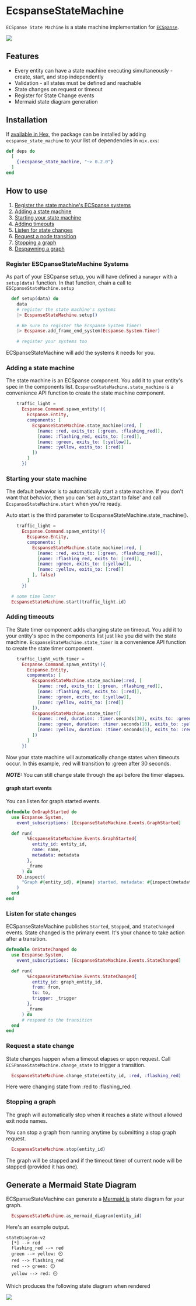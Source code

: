 # EcspanseStateMachine

<!-- MDOC !-->

`ECSpanse State Machine` is a state machine implementation for [`ECSpanse`](https://hexdocs.pm/ecspanse).

[![](https://mermaid.ink/img/pako:eNpNkD0OwjAMha8SeUTtwpiBiZWJkSBkNW4bkR-UpqCq6hl6FybOwwW4Ammrqtn8vvcs-bmHwkkCDk3AQEeFlUeTP_fCMnbZXVmeH5gnOclSY1MrW92iTvkqU3_iHWntXmuSs-_4_n3GdKPyRDY1ZjBby_LmQQaGvEEl4639lBUQajIkgMdRor8LEHaIOWyDO3e2AB58Sxm0D7lVA16ibiIlqYLzp6X8_IPhD-E_XkE?type=png)](https://mermaid.live/edit#pako:eNpNkD0OwjAMha8SeUTtwpiBiZWJkSBkNW4bkR-UpqCq6hl6FybOwwW4Ammrqtn8vvcs-bmHwkkCDk3AQEeFlUeTP_fCMnbZXVmeH5gnOclSY1MrW92iTvkqU3_iHWntXmuSs-_4_n3GdKPyRDY1ZjBby_LmQQaGvEEl4639lBUQajIkgMdRor8LEHaIOWyDO3e2AB58Sxm0D7lVA16ibiIlqYLzp6X8_IPhD-E_XkE)

<!-- MDOC !-->

## Features

- Every entity can have a state machine executing simultaneously - create, start, and stop independently
- Validation - all states must be defined and reachable
- State changes on request or timeout
- Register for State Change events
- Mermaid state diagram generation

<!-- MDOC !-->

## Installation

If [available in Hex](https://hex.pm/docs/publish), the package can be installed
by adding `ecspanse_state_machine` to your list of dependencies in `mix.exs`:

```elixir
def deps do
  [
    {:ecspanse_state_machine, "~> 0.2.0"}
  ]
end
```

<!-- MDOC !-->

## How to use

1. [Register the state machine's ECSpanse systems](#register-escpansestatemachine-systems)
2. [Adding a state machine](#adding-a-state-machine)
3. [Starting your state machine](#starting-your-state-machine)
4. [Adding timeouts](#adding-timeouts)
5. [Listen for state changes](#listen-for-state-changes)
6. [Request a node transition](#request-a-node-transition)
7. [Stopping a graph](#stopping-a-graph)
8. [Despawning a graph](#despawning-a-graph)

### Register ESCpanseStateMachine Systems

As part of your ESCpanse setup, you will have defined a `manager` with a `setup(data)` function. In that function, chain a call to `ESCpanseStateMachine.setup`

```elixir
  def setup(data) do
    data
    # register the state machine's systems
    |> EcspanseStateMachine.setup()

    # Be sure to register the Ecspanse System Timer!
    |> Ecspanse.add_frame_end_system(Ecspanse.System.Timer)

    # register your systems too
```

ECSpanseStateMachine will add the systems it needs for you.

### Adding a state machine

The state machine is an ECSpanse component. You add it to your entity's spec in the components list. `EcspanseStateMachine.state_machine` is a convenience API function to create the state machine component.

```elixir
    traffic_light =
      Ecspanse.Command.spawn_entity!({
        Ecspanse.Entity,
        components: [
          EcspanseStateMachine.state_machine(:red, [
            [name: :red, exits_to: [:green, :flashing_red]],
            [name: :flashing_red, exits_to: [:red]],
            [name: :green, exits_to: [:yellow]],
            [name: :yellow, exits_to: [:red]]
          ])
        ]
      })
```

### Starting your state machine

The default behavior is to automatically start a state machine. If you don't want that behavior, then you can 'set auto_start to false' and call `EcspanseStateMachine.start` when you're ready.

Auto start is the third parameter to EcspanseStateMachine.state_machine().

```elixir
    traffic_light =
      Ecspanse.Command.spawn_entity!({
        Ecspanse.Entity,
        components: [
          EcspanseStateMachine.state_machine(:red, [
            [name: :red, exits_to: [:green, :flashing_red]],
            [name: :flashing_red, exits_to: [:red]],
            [name: :green, exits_to: [:yellow]],
            [name: :yellow, exits_to: [:red]]
          ], false)
        ]
      })

  # some time later
  EcspanseStateMachine.start(traffic_light.id)
```

### Adding timeouts

The State timer component adds changing state on timeout. You add it to your entity's spec in the components list just like you did with the state machine. `EcspanseStateMachine.state_timer` is a convenience API function to create the state timer component.

```elixir
    traffic_light_with_timer =
      Ecspanse.Command.spawn_entity!({
        Ecspanse.Entity,
        components: [
          EcspanseStateMachine.state_machine(:red, [
            [name: :red, exits_to: [:green, :flashing_red]],
            [name: :flashing_red, exits_to: [:red]],
            [name: :green, exits_to: [:yellow]],
            [name: :yellow, exits_to: [:red]]
          ]),
          EcspanseStateMachine.state_timer([
            [name: :red, duration: :timer.seconds(30), exits_to: :green],
            [name: :green, duration: :timer.seconds(10), exits_to: :yellow],
            [name: :yellow, duration: :timer.seconds(5), exits_to: :red]
          ])
        ]
      })
```

Now your state machine will automatically change states when timeouts occur. In this example, :red will transition to :green after 30 seconds.

**_NOTE:_** You can still change state through the api before the timer elapses.

#### graph start events

You can listen for graph started events.

```elixir
defmodule OnGraphStarted do
  use Ecspanse.System,
    event_subscriptions: [EcspanseStateMachine.Events.GraphStarted]

  def run(
        %EcspanseStateMachine.Events.GraphStarted{
          entity_id: entity_id,
          name: name,
          metadata: metadata
        },
        _frame
      ) do
    IO.inspect(
      "Graph #{entity_id}, #{name} started, metadata: #{inspect(metadata)}"
    )
  end
end
```

### Listen for state changes

ECSpanseStateMachine publishes `Started`, `Stopped`, and `StateChanged` events. State changed is the primary event. It's your chance to take action after a transition.

```elixir
defmodule OnStateChanged do
  use Ecspanse.System,
    event_subscriptions: [EcspanseStateMachine.Events.StateChanged]

  def run(
        %EcspanseStateMachine.Events.StateChanged{
          entity_id: graph_entity_id,
          from: from,
          to: to,
          trigger: _trigger
        },
        _frame
      ) do
      # respond to the transition
  end
end
```

### Request a state change

State changes happen when a timeout elapses or upon request. Call `ECSPanseStateMachine.change_state` to trigger a transition.

```elixir
  EcspanseStateMachine.change_state(entity_id, :red, :flashing_red)
```

Here were changing state from :red to :flashing_red.

<!-- MDOC !-->

### Stopping a graph

The graph will automatically stop when it reaches a state without allowed exit node names.

You can stop a graph from running anytime by submitting a stop graph request.

```elixir
  EcspanseStateMachine.stop(entity_id)
```

The graph will be stopped and if the timeout timer of current node will be stopped (provided it has one).

## Generate a Mermaid State Diagram

ECSpanseStateMachine can generate a [Mermaid.js](https://mermaid.js.org/) state diagram for your graph.

```elixir
  EcspanseStateMachine.as_mermaid_diagram(entity_id)
```

Here's an example output.

```
stateDiagram-v2
  [*] --> red
  flashing_red --> red
  green --> yellow: ⏲️
  red --> flashing_red
  red --> green: ⏲️
  yellow --> red: ⏲️
```

Which produces the following state diagram when rendered

[![](https://mermaid.ink/img/pako:eNpNkD0OwjAMha8SeUTtwpiBiZWJkSBkNW4bkR-UpqCq6hl6FybOwwW4Ammrqtn8vvcs-bmHwkkCDk3AQEeFlUeTP_fCMnbZXVmeH5gnOclSY1MrW92iTvkqU3_iHWntXmuSs-_4_n3GdKPyRDY1ZjBby_LmQQaGvEEl4639lBUQajIkgMdRor8LEHaIOWyDO3e2AB58Sxm0D7lVA16ibiIlqYLzp6X8_IPhD-E_XkE?type=png)](https://mermaid.live/edit#pako:eNpNkD0OwjAMha8SeUTtwpiBiZWJkSBkNW4bkR-UpqCq6hl6FybOwwW4Ammrqtn8vvcs-bmHwkkCDk3AQEeFlUeTP_fCMnbZXVmeH5gnOclSY1MrW92iTvkqU3_iHWntXmuSs-_4_n3GdKPyRDY1ZjBby_LmQQaGvEEl4639lBUQajIkgMdRor8LEHaIOWyDO3e2AB58Sxm0D7lVA16ibiIlqYLzp6X8_IPhD-E_XkE)

